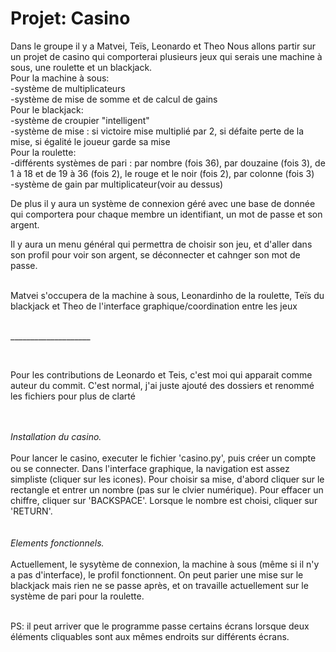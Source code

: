 # Projet: Casino
Dans le groupe il y a Matvei, Teïs, Leonardo et Theo
Nous allons partir sur un projet de casino qui comporterai plusieurs jeux qui serais une machine à sous, une roulette et un blackjack.<br/>
Pour la machine à sous:<br/>
-système de multiplicateurs<br/>
-système de mise de somme et de calcul de gains<br/>
Pour le blackjack:<br/>
-système de croupier "intelligent"<br/>
-système de mise : si victoire mise multiplié par 2, si défaite perte de la mise, si égalité le joueur garde sa mise<br/>
Pour la roulette:<br/>
-différents systèmes de pari : par nombre (fois 36), par douzaine (fois 3), de 1 à 18 et de 19 à 36 (fois 2), le rouge et le noir (fois 2), par colonne (fois 3)<br/>
-système de gain par multiplicateur(voir au dessus)<br/>

De plus il y aura un système de connexion géré avec une base de donnée qui comportera pour chaque membre un identifiant, un mot de passe et son argent.<br/>

Il y aura un menu général qui permettra de choisir son jeu, et d'aller dans son profil pour voir son argent, se déconnecter et cahnger son mot de passe.

<br/>Matvei s'occupera de la machine à sous, Leonardinho de la roulette, Teïs du blackjack et Theo de l'interface graphique/coordination entre les jeux

<br/>____________________

<br/>

Pour les contributions de Leonardo et Teis, c'est moi qui apparait comme auteur du commit. C'est normal, j'ai juste ajouté des dossiers et renommé les fichiers pour plus de clarté

<br/><br/>*Installation du casino.*
<br/><br/>Pour lancer le casino, executer le fichier 'casino.py', puis créer un compte ou se connecter. Dans l'interface graphique, la navigation est assez simpliste (cliquer sur les icones). Pour choisir sa mise, d'abord cliquer sur le rectangle et entrer un nombre (pas sur le clvier numérique). Pour effacer un chiffre, cliquer sur 'BACKSPACE'. Lorsque le nombre est choisi, cliquer sur 'RETURN'.
<br/><br/><br/>*Elements fonctionnels.*
<br/><br/>Actuellement, le sysytème de connexion, la machine à sous (même si il n'y a pas d'interface), le profil fonctionnent. On peut parier une mise sur le blackjack mais rien ne se passe après, et on travaille actuellement sur le système de pari pour la roulette.

<br/>PS: il peut arriver que le programme passe certains écrans lorsque deux éléments cliquables sont aux mêmes endroits sur différents écrans.
